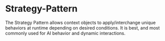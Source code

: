 # Strategy-Pattern
The Strategy Pattern allows context objects to apply/interchange unique behaviors at runtime depending on desired conditions. It is best, and most commonly used for AI behavior and dynamic interactions.
